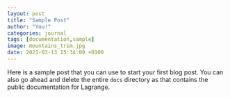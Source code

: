```yaml
---
layout: post
title: "Sample Post"
author: "You!"
categories: journal
tags: [documentation,sample]
image: mountains_trim.jpg
date: 2021-03-13 15:34:09 +0100
---
```


Here is a sample post that you can use to start your first blog post. You can also go ahead and delete the entire `docs` directory as that contains the public documentation for Lagrange.
